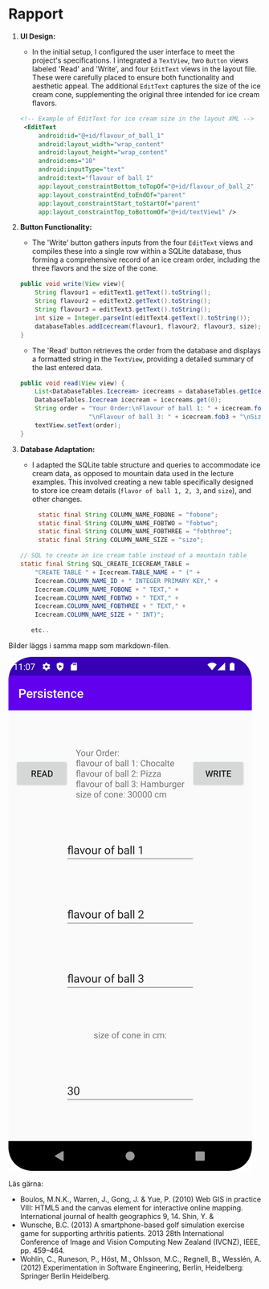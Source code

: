 
# Rapport

1. **UI Design:**
   - In the initial setup, I configured the user interface to meet the project's specifications. I integrated a `TextView`, two `Button` views labeled 'Read' and 'Write', and four `EditText` views in the layout file. These were carefully placed to ensure both functionality and aesthetic appeal. The additional `EditText` captures the size of the ice cream cone, supplementing the original three intended for ice cream flavors.

   ```xml
   <!-- Example of EditText for ice cream size in the layout XML -->
    <EditText
        android:id="@+id/flavour_of_ball_1"
        android:layout_width="wrap_content"
        android:layout_height="wrap_content"
        android:ems="10"
        android:inputType="text"
        android:text="flavour of ball 1"
        app:layout_constraintBottom_toTopOf="@+id/flavour_of_ball_2"
        app:layout_constraintEnd_toEndOf="parent"
        app:layout_constraintStart_toStartOf="parent"
        app:layout_constraintTop_toBottomOf="@+id/textView1" />
   ```

2. **Button Functionality:**
   - The 'Write' button gathers inputs from the four `EditText` views and compiles these into a single row within a SQLite database, thus forming a comprehensive record of an ice cream order, including the three flavors and the size of the cone.
   
   ```java
   public void write(View view){
       String flavour1 = editText1.getText().toString();
       String flavour2 = editText2.getText().toString();
       String flavour3 = editText3.getText().toString();
       int size = Integer.parseInt(editText4.getText().toString());
       databaseTables.addIcecream(flavour1, flavour2, flavour3, size);
   }
   ```

   - The 'Read' button retrieves the order from the database and displays a formatted string in the `TextView`, providing a detailed summary of the last entered data.

   ```java
   public void read(View view) {
       List<DatabaseTables.Icecream> icecreams = databaseTables.getIcecreams();
       DatabaseTables.Icecream icecream = icecreams.get(0);
       String order = "Your Order:\nFlavour of ball 1: " + icecream.fob1 + "\nFlavour of ball 2: " + icecream.fob2 +
                      "\nFlavour of ball 3: " + icecream.fob3 + "\nSize of cone: " + icecream.size + " cm";
       textView.setText(order);
   }
   ```

3. **Database Adaptation:**
   - I adapted the SQLite table structure and queries to accommodate ice cream data, as opposed to mountain data used in the lecture examples. This involved creating a new table specifically designed to store ice cream details (`flavor of ball 1, 2, 3`, and `size`), and other changes.


   ```java
        static final String COLUMN_NAME_FOBONE = "fobone";
        static final String COLUMN_NAME_FOBTWO = "fobtwo";
        static final String COLUMN_NAME_FOBTHREE = "fobthree";
        static final String COLUMN_NAME_SIZE = "size";

   ```
   
   ```java
   // SQL to create an ice cream table instead of a mountain table
   static final String SQL_CREATE_ICECREAM_TABLE = 
       "CREATE TABLE " + Icecream.TABLE_NAME + " (" +
       Icecream.COLUMN_NAME_ID + " INTEGER PRIMARY KEY," +
       Icecream.COLUMN_NAME_FOBONE + " TEXT," +
       Icecream.COLUMN_NAME_FOBTWO + " TEXT," +
       Icecream.COLUMN_NAME_FOBTHREE + " TEXT," +
       Icecream.COLUMN_NAME_SIZE + " INT)";
   ```

   ```java
      etc.. 
   ```
Bilder läggs i samma mapp som markdown-filen.

![](android1.png)

Läs gärna:

- Boulos, M.N.K., Warren, J., Gong, J. & Yue, P. (2010) Web GIS in practice VIII: HTML5 and the canvas element for interactive online mapping. International journal of health geographics 9, 14. Shin, Y. &
- Wunsche, B.C. (2013) A smartphone-based golf simulation exercise game for supporting arthritis patients. 2013 28th International Conference of Image and Vision Computing New Zealand (IVCNZ), IEEE, pp. 459–464.
- Wohlin, C., Runeson, P., Höst, M., Ohlsson, M.C., Regnell, B., Wesslén, A. (2012) Experimentation in Software Engineering, Berlin, Heidelberg: Springer Berlin Heidelberg.
